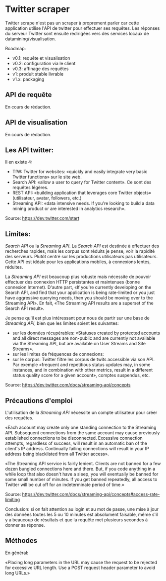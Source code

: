 # Twitter scraper

Twitter scrape n'est pas un scraper à proprement parler car cette application utilise l'API de twitter pour effectuer ses requêtes. Les réponses du serveur Twitter sont ensuite redirigées vers des services locaux de datamining/visualisation.

Roadmap:

* v0.1: requête et visualisation
* v0.2: configuration via le client
* v0.3: affinage des requêtes
* v1: produit stable livrable
* v1.x: packaging

## API de requête

En cours de rédaction.

## API de visualisation

En cours de rédaction.


## Les API twitter:

Il en existe 4:

* TfW: Twitter for websites: «quickly and easily integrate very basic Twitter functions» sur le site web.
* Search API: «allow a user to query for Twitter content». Ce sont des requêtes légères.
* REST API: «building application that leverages core Twitter objects» (utilisateur, avatar, followers, etc.)
* Streaming API: «data intensive needs. If you're looking to build a data mining product or are interested in analytics research».

Source: https://dev.twitter.com/start

## Limites:

*Search API* ou la *Streaming API*. La *Search API* est destinée à effectuer des recherches rapides, mais les corpus sont réduits je pense, voir la rapidité des serveurs. Plutôt centré sur les productions utilisateurs pas utilisateurs. Cette API est idéale pour les applications mobiles, à connexions lentes, réduites.

La *Streaming API* est beaucoup plus robuste mais nécessite de pouvoir effectuer des connexion HTTP persistantes et maintenues (bonne connexion Internet). D'autre part, «If you're currently developing on the Search API, and find that your application is being rate-limited or you just have aggressive querying needs, then you should be moving over to the Streaming API». En fait, «The Streaming API results are a superset of the Search API result».

Je pense qu'il est plus intéressant pour nous de partir sur une base de *Streaming API*, bien que les limites soient les suivantes:

* sur les données récupérables: «Statuses created by protected accounts and all direct messages are non-public and are currently not available via the Streaming API, but are available on User Streams and Site Streams».
* sur les limites de fréquences de connexions: 
* sur le corpus: Twitter filtre les corpus de twits accessible via son API. Par exemple «frequent and repetitious status updates may, in some instances, and in combination with other metrics, result in a different status quality score for a given account», comptes suspendus, etc.

Source: https://dev.twitter.com/docs/streaming-api/concepts

## Précautions d'emploi

L'utilisation de la *Streaming API* nécessite un compte utilisateur pour créer des requêtes.

«Each account may create only one standing connection to the Streaming API. Subsequent connections from the same account may cause previously established connections to be disconnected. Excessive connection attempts, regardless of success, will result in an automatic ban of the client's IP address. Continually failing connections will result in your IP address being blacklisted from all Twitter access».

«The Streaming API service is fairly lenient. Clients are not banned for a few dozen bungled connections here and there. But, if you code anything in a while loop that also doesn't have a sleep, you will eventually be banned for some small number of minutes. If you get banned repeatedly, all access to Twitter will be cut off for an indeterminate period of time.»

Source: https://dev.twitter.com/docs/streaming-api/concepts#access-rate-limiting

Conclusion: si on fait attention au login et au mot de passe, une mise à jour des données toutes les 5 ou 10 minutes est absolument faisable, même s'il y a beaucoup de résultats et que la requête met plusieurs secondes à donner sa réponse.

## Méthodes

En général:

«Placing long parameters in the URL may cause the request to be rejected for excessive URL length. Use a POST request header parameter to avoid long URLs.»
